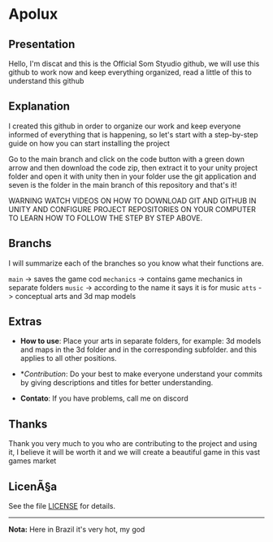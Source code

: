 # Apolux

## Presentation
Hello, I'm discat and this is the Official Som Styudio github, we will use this github to work now and keep everything organized, read a little of this to understand this github


## Explanation 
I created this github in order to organize our work and keep everyone informed of everything that is happening, so let's start with a step-by-step guide on how you can start installing the project

Go to the main branch and click on the code button with a green down arrow and then download the code zip, then extract it to your unity project folder and open it with unity then in your folder use the git application and seven is the folder in the main branch of this repository and that's it!

WARNING WATCH VIDEOS ON HOW TO DOWNLOAD GIT AND GITHUB IN UNITY AND CONFIGURE PROJECT REPOSITORIES ON YOUR COMPUTER TO LEARN HOW TO FOLLOW THE STEP BY STEP ABOVE.

## Branchs
I will summarize each of the branches so you know what their functions are.

`main` -> saves the game cod
`mechanics` -> contains game mechanics in separate folders
`music` -> according to the name it says it is for music 
`atts` -> conceptual arts and 3d map models 

## Extras
- **How to use**: Place your arts in separate folders, for example: 3d models and maps in the 3d folder and in the corresponding subfolder. and this applies to all other positions.

- **Contribution*: Do your best to make everyone understand your commits by giving descriptions and titles for better understanding.
- **Contato**: If you have problems, call me on discord

## Thanks 
Thank you very much to you who are contributing to the project and using it, I believe it will be worth it and we will create a beautiful game in this vast games market

## LicenÃ§a
See the file [LICENSE](LICENSE) for details.

---

**Nota:** Here in Brazil it's very hot, my god 
